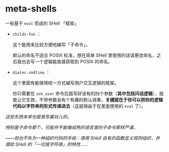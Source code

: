 # meta-shells

一些基于 `eval` 而成的 SHell 「框架」

- `childs-fun` ：
  
  这个能用来比较方便地编写「子命令」。
  
  默认的命名不适合 POSIX 标准，想在简单 SHell 里使用的话请更改命名，之后我也会写一个逻辑能直接获取到 POSIX 的命名。
  
- `dialec-cmdline` ：
  
  这个里面有能够用统一方式编写用户交互逻辑的框架。
  
  你只需要在 `ask_user` 命令后面写好该有的四个参数（**其中包括问话逻辑**），就能让它生效，不带参数会有个有趣的默认效果，**关键就在于你可以把你的逻辑代码以字符串的形式传递进去**（这就得益于在里面使用的 `eval` 了）。
  

*这些东西本来也是我写着玩儿的。*

*特别是子命令那个，可能并不能像成熟的语言里的子命令那样严谨。*

*——但也不失为一种组织代码的手段：借用 SHell 自有的函数定义规则组织，并借助 SHell 的「一切皆字符串」的特性……*
